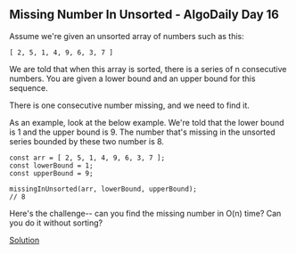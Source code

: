 ## Missing Number In Unsorted - AlgoDaily Day 16

Assume we're given an unsorted array of numbers such as this:

```
[ 2, 5, 1, 4, 9, 6, 3, 7 ]
```

We are told that when this array is sorted, there is a series of n consecutive numbers. You are given a lower bound and an upper bound for this sequence.

There is one consecutive number missing, and we need to find it.

As an example, look at the below example. We're told that the lower bound is 1 and the upper bound is 9. The number that's missing in the unsorted series bounded by these two number is 8.

```
const arr = [ 2, 5, 1, 4, 9, 6, 3, 7 ];
const lowerBound = 1;
const upperBound = 9;

missingInUnsorted(arr, lowerBound, upperBound);
// 8
```

Here's the challenge-- can you find the missing number in O(n) time? Can you do it without sorting?

[Solution](./index.js)
